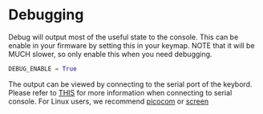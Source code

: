 # Debugging
Debug will output most of the useful state to the console. This can be enable in your firmware
by setting this in your keymap. NOTE that it will be MUCH slower, so only enable this when you
need debugging.
```python
DEBUG_ENABLE = True
```

The output can be viewed by connecting to the serial port of the keybord. Please refer to [THIS](https://learn.adafruit.com/welcome-to-circuitpython/kattni-connecting-to-the-serial-console) for
more information when connecting to serial console. For Linux users, we recommend [picocom](https://github.com/npat-efault/picocom) or
[screen](https://www.gnu.org/software/screen/manual/screen.html)
